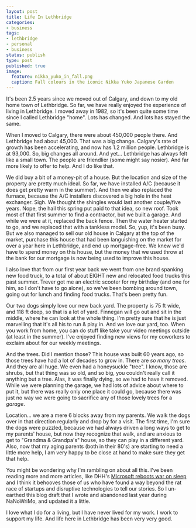 ```yaml
---
layout: post
title: Life In Lethbridge
categories:
- business
tags:
- lethbridge
- personal
- business 
status: publish
type: post
published: true
image:
  feature: nikka_yuko_in_fall.png
  caption: Fall colours in the iconic Nikka Yuko Japanese Garden
---
```

It's been 2.5 years since we moved out of Calgary, and down to my old home town of Lethbridge. So far, 
we have really enjoyed the experience of living in Lethbridge. I moved away in 1982, so it's 
been quite some time since I called Lethbridge "home".  Lots has changed.  And lots has stayed the same.

When I moved to Calgary, there were about 450,000 people there.  And Lethbridge had about 45,000.
That was a big change.  Calgary's rate of growth has been accelerating, and now has 1.2 million people.
Lethbridge is at 93,000.  So, big changes all around.  And yet... Lethbridge has always felt like a 
small town.  The people are friendlier (some might say nosier).  And far more likely to offer to 
help.  And I do like that.

We did buy a bit of a money-pit of a house.  But the location and size of the property are pretty much 
ideal.  So far, we have installed A/C (because it does get pretty warm in the summer).  And then we also 
replaced the furnace, because the A/C installers discovered a big hole in the heat exchanger.  Sigh.
We thought the shingles would last another couple/five years.  Nope, the hail this spring put paid to that
idea, so new roof.  Took most of that first summer to find a contractor, but we built a garage.  And while we
were at it, replaced the back fence.  Then the water heater started to go, and we replaced that with a tankless
model. So, yup, it's been busy. But we also managed to sell our old house in Calgary at the top of the market, 
purchase this house that had been languishing on the market for over a year here in Lethbridge, and end up 
mortgage-free. We knew we'd have to spend money on this house, but the money that we used throw at the bank 
for our mortgage is now being used to improve this house. 

I also love that from our first year back we went from one brand spanking new food truck, to a total of about 
EIGHT new and relocated food trucks this past summer.  Trever got me an electric scooter for my birthday (and 
one for him, so I don't have to go alone), so we've been bombing around town, going out for lunch and finding 
food trucks. That's been pretty fun.

Our two dogs simply love our new back yard.  The property is 75 ft wide, and 118 ft deep, so that is a lot of 
yard.  Finnegan will go out and sit in the middle, where he can look at the whole thing.  I'm pretty sure
that he is just marvelling that it's all his to run & play in.  And we love our yard, too.  When you work
from home, you can do stuff like take your video meetings outside (at least in the summer).  I've enjoyed 
finding new views for my coworkers to exclaim about for our weekly meetings.

And the trees.  Did I mention those?  This house was built 60 years ago, so those trees have had a lot of
decades to grow in.  There are *so many trees*.  And they are all huge.  We even had a honeysuckle "tree".
I know, those are shrubs, but that thing was so old, and so big, you couldn't really call it anything but a 
tree. Alas, it was finally dying, so we had to have it removed.  While we were planning the garage, we had 
lots of advice about where to put it, but there was really only one place it could go, because there was 
just no way we were going to sacrifice any of those lovely trees for a *garage*. 

Location... we are a mere 6 blocks away from my parents.  We walk the dogs over in that direction regularly
and drop by for a visit.  The first time, I'm sure the dogs were puzzled, because we had always driven a
long ways to get to my parents' house, but now they recognize that walk, and are anxious to get to "Grandma
&amp; Grandpa's" house, so they can play in a different yard. Also, now that my aging parents (both in their 80's)
are starting to need a little more help, I am very happy to be close at hand to make sure they get that help.

You might be wondering why I'm rambling on about all this.  I've been reading more and more articles, like DHH's 
[Microsoft reboots war on sleep](https://m.signalvnoise.com/microsoft-reboots-war-on-sleep-a90da0396fb5#.r5c6cqh11)
and I think it behooves those of us who have found a way beyond the rat race of startups and disruptive 
technologies to tell our stories.  So I un-earthed this blog draft that I wrote and abandoned last year during 
NaNoWriMo, and updated it a little. 

I love what I do for a living, but I have never lived for my work.  I work to support my life. And life here in 
Lethbridge has been very very good.